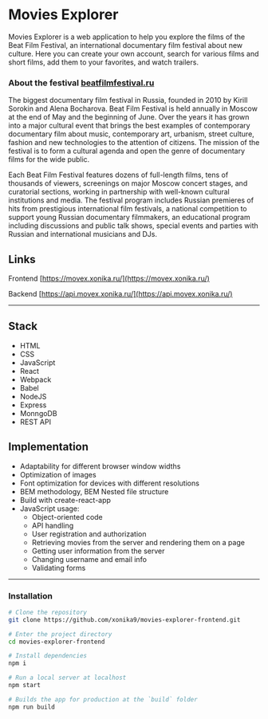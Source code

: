 # Movies Explorer

Movies Explorer is a web application to help you explore the films of the Beat Film Festival, an international documentary film festival about new culture.
Here you can create your own account, search for various films and short films, add them to your favorites, and watch trailers.

### About the festival [beatfilmfestival.ru](https://beatfilmfestival.ru/)

The biggest documentary film festival in Russia, founded in 2010 by Kirill Sorokin and Alena Bocharova. Beat Film Festival is held annually in Moscow at the end of May and the beginning of June. Over the years it has grown into a major cultural event that brings the best examples of contemporary documentary film about music, contemporary art, urbanism, street culture, fashion and new technologies to the attention of citizens. The mission of the festival is to form a cultural agenda and open the genre of documentary films for the wide public.

Each Beat Film Festival features dozens of full-length films, tens of thousands of viewers, screenings on major Moscow concert stages, and curatorial sections, working in partnership with well-known cultural institutions and media. The festival program includes Russian premieres of hits from prestigious international film festivals, a national competition to support young Russian documentary filmmakers, an educational program including discussions and public talk shows, special events and parties with Russian and international musicians and DJs.

## Links

Frontend [https://movex.xonika.ru/](https://movex.xonika.ru/)

Backend [https://api.movex.xonika.ru/](https://api.movex.xonika.ru/)

***

## Stack

* HTML
* CSS
* JavaScript
* React
* Webpack
* Babel
* NodeJS
* Express
* MonngoDB
* REST API

## Implementation

* Adaptability for different browser window widths
* Optimization of images
* Font optimization for devices with different resolutions
* BEM methodology, BEM Nested file structure
* Build with create-react-app
* JavaScript usage:
  * Object-oriented code
  * API handling
  * User registration and authorization
  * Retrieving movies from the server and rendering them on a page
  * Getting user information from the server
  * Changing username and email info
  * Validating forms

***
### Installation

```bash
# Clone the repository
git clone https://github.com/xonika9/movies-explorer-frontend.git

# Enter the project directory
cd movies-explorer-frontend

# Install dependencies
npm i

# Run a local server at localhost
npm start

# Builds the app for production at the `build` folder
npm run build
```
